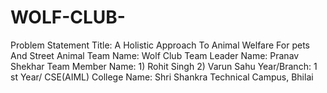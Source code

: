 # WOLF-CLUB-
Problem Statement Title: A Holistic Approach To Animal Welfare For pets And
Street Animal
Team Name: Wolf Club
Team Leader Name: Pranav Shekhar
Team Member Name: 1) Rohit Singh
2) Varun Sahu
Year/Branch: 1
st Year/ CSE(AIML)
College Name: Shri Shankra Technical Campus, Bhilai
